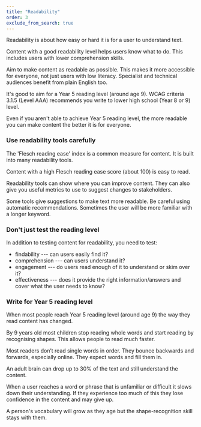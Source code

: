 ```yaml
---
title: "Readability"
order: 3
exclude_from_search: true
---
```


Readability is about how easy or hard it is for a user to understand text.

Content with a good readability level helps users know what to do. This includes users with lower comprehension skills.

Aim to make content as readable as possible. This makes it more accessible for everyone, not just users with low literacy. Specialist and technical audiences benefit from plain English too.

It's good to aim for a Year 5 reading level (around age 9). WCAG criteria 3.1.5 (Level AAA) recommends you write to lower high school (Year 8 or 9) level.

Even if you aren't able to achieve Year 5 reading level, the more readable you can make content the better it is for everyone.

### Use readability tools carefully

The 'Flesch reading ease' index is a common measure for content. It is built into many readability tools.

Content with a high Flesch reading ease score (about 100) is easy to read.

Readability tools can show where you can improve content. They can also give you useful metrics to use to suggest changes to stakeholders.

Some tools give suggestions to make text more readable. Be careful using automatic recommendations. Sometimes the user will be more familiar with a longer keyword.

### Don't just test the reading level

In addition to testing content for readability, you need to test:

- findability --- can users easily find it?
- comprehension --- can users understand it?
- engagement --- do users read enough of it to understand or skim over it?
- effectiveness --- does it provide the right information/answers and cover what the user needs to know?

### Write for Year 5 reading level

When most people reach Year 5 reading level (around age 9) the way they read content has changed.

By 9 years old most children stop reading whole words and start reading by recognising shapes. This allows people to read much faster.

Most readers don’t read single words in order. They bounce backwards and forwards, especially online. They expect words and fill them in.

An adult brain can drop up to 30% of the text and still understand the content.

When a user reaches a word or phrase that is unfamiliar or difficult it slows down their understanding. If they experience too much of this they lose confidence in the content and may give up.

A person's vocabulary will grow as they age but the shape-recognition skill stays with them.
